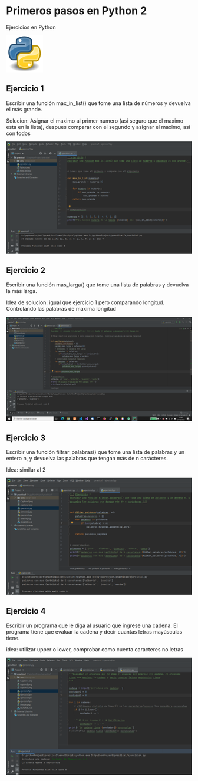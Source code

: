 # Primeros pasos en Python 2

Ejercicios en Python

![Screenshot](Python.png)

## Ejercicio 1

Escribir una función max_in_list() que tome una lista de números y devuelva el más grande.

Solucion: Asignar el maximo al primer numero (asi seguro que el maximo esta en la lista), despues comparar con el segundo y asignar el maximo, así con todos

![Screenshot](Captura1.png)

## Ejercicio 2

Escribir una función mas_larga() que tome una lista de palabras y devuelva la más larga.

Idea de solucion: igual que ejercicio 1 pero comparando longitud. Controlando las palabras de maxima longitud

![Screenshot](captura2.png)

## Ejercicio 3

Escribir una función filtrar_palabras() que tome una lista de palabras y un entero n, y
devuelva las palabras que tengan más de n carácteres.

Idea: similar al 2

![Screenshot](captura3.png)

## Ejercicio 4

Escribir un programa que le diga al usuario que ingrese una cadena. El programa
tiene que evaluar la cadena y decir cuantas letras mayúsculas tiene.

idea: utilizar upper o lower, comprobar como cuenta caracteres no letras

![Screenshot](captura4.png)
